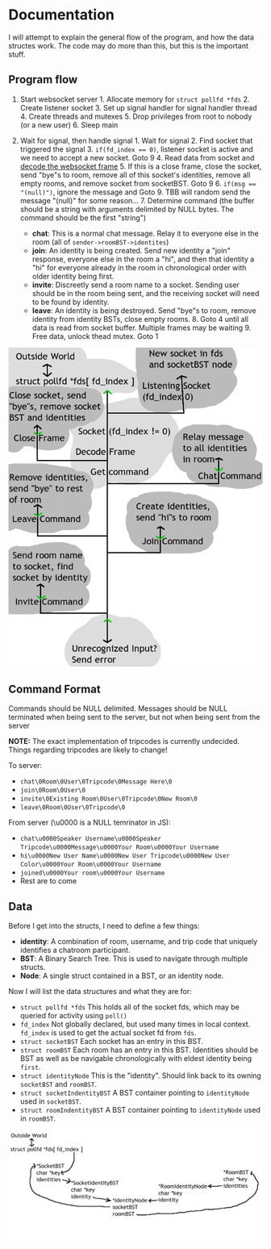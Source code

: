 Documentation
=============

I will attempt to explain the general flow of the program, and how the data structes work. The code may do more than this, but this is the important stuff.

## Program flow

  1. Start websocket server
    1. Allocate memory for `struct pollfd *fds`
    2. Create listener socket
    3. Set up signal handler for signal handler thread
    4. Create threads and mutexes
    5. Drop privileges from root to nobody (or a new user)
    6. Sleep main

  2. Wait for signal, then handle signal
    1. Wait for signal
    2. Find socket that triggered the signal
    3. `if(fd_index == 0)`, listener socket is active and we need to accept a new socket. Goto 9
    4. Read data from socket and [decode the websocket frame](https://tools.ietf.org/html/rfc6455#section-5)
    5. If this is a close frame, close the socket, send "bye"s to room, remove all of this socket's identities, remove all empty rooms, and remove socket from socketBST. Goto 9
    6. `if(msg == "(null)")`, ignore the message and Goto 9. TBB will random send the message "(null)" for some reason...
    7. Determine command (the buffer should be a string with arguments delimited by NULL bytes. The command should be the first "string")
      - **chat**: This is a normal chat message. Relay it to everyone else in the room (all of `sender->roomBST->identites`)
      - **join**: An identity is being created. Send new identity a "join" response, everyone else in the room a "hi", and then that identity a "hi" for everyone already in the room in chronological order with older identity being first.
      - **invite**: Discreetly send a room name to a socket. Sending user should be in the room being sent, and the receiving socket will need to be found by identity.
      - **leave**: An identity is being destroyed. Send "bye"s to room, remove identity from identity BSTs, close empty rooms.
    8. Goto 4 until all data is read from socket buffer. Multiple frames may be waiting
    9. Free data, unlock thead mutex. Goto 1
 
![Image of program flow](flow.png)

## Command Format

Commands should be NULL delimited. Messages should be NULL terminated when being sent to the server, but not when being sent from the server

**NOTE:** The exact implementation of tripcodes is currently undecided. Things regarding tripcodes are likely to change!

To server:
  - `chat\0Room\0User\0Tripcode\0Message Here\0`
  - `join\0Room\0User\0`
  - `invite\0Existing Room\0User\0Tripcode\0New Room\0`
  - `leave\0Room\0User\0Tripcode\0`

From server (\u0000 is a NULL temrinator in JS):
  - `chat\u0000Speaker Username\u0000Speaker Tripcode\u0000Message\u0000Your Room\u0000Your Username`
  - `hi\u0000New User Name\u0000New User Tripcode\u0000New User Color\u0000Your Room\u0000Your Username`
  - `joined\u0000Your room\u0000Your Username`
  - Rest are to come

## Data

Before I get into the structs, I need to define a few things:

  - **identity**: A combination of room, username, and trip code that uniquely identifies a chatroom participant.
  - **BST**: A Binary Search Tree. This is used to navigate through multiple structs.
  - **Node**: A single struct contained in a BST, or an identity node.

Now I will list the data structures and what they are for:

  - `struct pollfd *fds` This holds all of the socket fds, which may be queried for activity using `poll()`
  - `fd_index` Not globally declared, but used many times in local context. `fd_index` is used to get the actual socket fd from `fds`.
  - `struct socketBST` Each socket has an entry in this BST.
  - `struct roomBST` Each room has an entry in this BST. Identities should be BST as well as be navigable chronologically with eldest identity being `first`.
  - `struct identityNode` This is the "identity". Should link back to its owning `socketBST` and `roomBST`.
  - `struct socketIndentityBST` A BST container pointing to `identityNode` used in `socketBST`.
  - `struct roomIndentityBST` A BST container pointing to `identityNode` used in `roomBST`.

![Image of program Data](data.png)